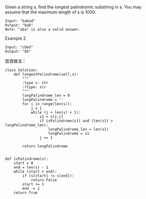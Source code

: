 Given a string s, find the longest palindromic substring in s. You may assume that the maximum length of s is 1000.

```
Input: "babad"
Output: "bab"
Note: "aba" is also a valid answer.
```

Example 2

```
Input: "cbbd"
Output: "bb"
```
低效做法：
```
class Solution:
    def longestPalindrome(self,s):
        """
        :type s: str
        :rtype: str
        """
        longPalindrome_len = 0
        longPalindrome = ''
        for i in range(len(s)):
            j = 1
            while (j < len(s) + 1):
                s1 = s[i:j]
                if isPalindrome(s1) and (len(s1) > longPalindrome_len):
                    longPalindrome_len = len(s1)
                    longPalindrome = s1
                j += 1

        return longPalindrome


def isPalindrome(s):
    start = 0
    end = len(s) - 1
    while (start < end):
        if (s[start] != s[end]):
            return False
        start += 1
        end -= 1
    return True



